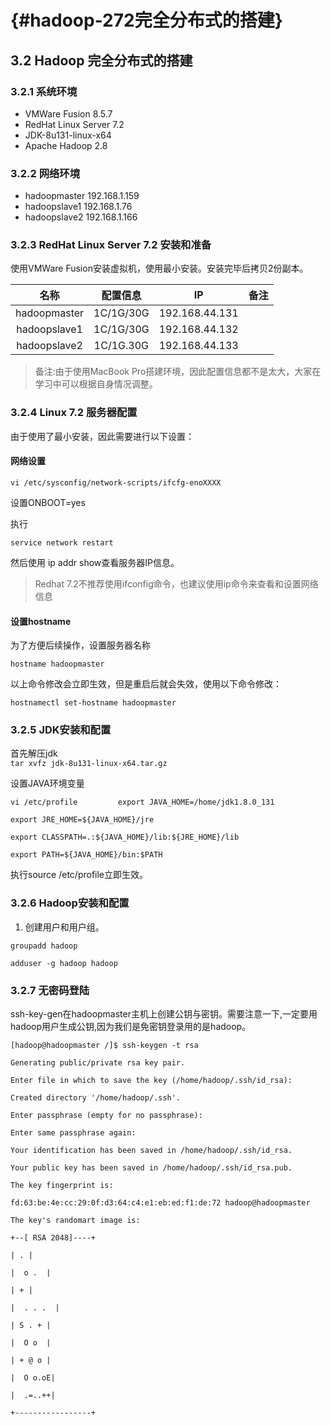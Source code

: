 #  {#hadoop-272完全分布式的搭建}

## 3.2 Hadoop 完全分布式的搭建

### 3.2.1 系统环境

* VMWare Fusion 8.5.7
* RedHat Linux Server 7.2
* JDK-8u131-linux-x64
* Apache Hadoop 2.8

### 3.2.2 网络环境

* hadoopmaster 192.168.1.159
* hadoopslave1 192.168.1.76
* hadoopslave2 192.168.1.166

### 3.2.3 RedHat Linux Server 7.2 安装和准备

使用VMWare Fusion安装虚拟机，使用最小安装。安装完毕后拷贝2份副本。

| 名称 | 配置信息 | IP | 备注 |
| :---: | :---: | :---: | :---: |
| hadoopmaster | 1C/1G/30G | 192.168.44.131 |  |
| hadoopslave1 | 1C/1G/30G | 192.168.44.132 |  |
| hadoopslave2 | 1C/1G.30G | 192.168.44.133 |  |

> 备注:由于使用MacBook Pro搭建环境，因此配置信息都不是太大，大家在学习中可以根据自身情况调整。

### 3.2.4 Linux 7.2 服务器配置

由于使用了最小安装，因此需要进行以下设置：

#### 网络设置

`vi /etc/sysconfig/network-scripts/ifcfg-enoXXXX`

设置ONBOOT=yes

执行

`service network restart`

然后使用 ip addr show查看服务器IP信息。

> Redhat 7.2不推荐使用ifconfig命令，也建议使用ip命令来查看和设置网络信息

#### 设置hostname

为了方便后续操作，设置服务器名称

`hostname hadoopmaster`

以上命令修改会立即生效，但是重启后就会失效，使用以下命令修改：

`hostnamectl set-hostname hadoopmaster`

### 3.2.5 JDK安装和配置

首先解压jdk  
`tar xvfz jdk-8u131-linux-x64.tar.gz`

设置JAVA环境变量

`vi /etc/profile        
export JAVA_HOME=/home/jdk1.8.0_131`

`export JRE_HOME=${JAVA_HOME}/jre`

`export CLASSPATH=.:${JAVA_HOME}/lib:${JRE_HOME}/lib`

`export PATH=${JAVA_HOME}/bin:$PATH`

执行source /etc/profile立即生效。

### 3.2.6 Hadoop安装和配置

1. 创建用户和用户组。

`groupadd hadoop`

`adduser -g hadoop hadoop`

### 3.2.7 无密码登陆

ssh-key-gen在hadoopmaster主机上创建公钥与密钥。需要注意一下,一定要用hadoop用户生成公钥,因为我们是免密钥登录用的是hadoop。

  
`[hadoop@hadoopmaster /]$ ssh-keygen -t rsa`

`Generating public/private rsa key pair.`

`Enter file in which to save the key (/home/hadoop/.ssh/id_rsa):`

`Created directory '/home/hadoop/.ssh'.`

`Enter passphrase (empty for no passphrase):`

`Enter same passphrase again:`

`Your identification has been saved in /home/hadoop/.ssh/id_rsa.`

`Your public key has been saved in /home/hadoop/.ssh/id_rsa.pub.`

`The key fingerprint is:`

`fd:63:be:4e:cc:29:0f:d3:64:c4:e1:eb:ed:f1:de:72 hadoop@hadoopmaster`

`The key's randomart image is:`

`+--[ RSA 2048]----+`

`| . |`

`|  o .  |`

`| + |`

`|  . . .  |`

`| S . + |`

`|  O o  |`

`| + @ o |`

`|  O o.oE|`

`|  .=..++|`

`+-----------------+`





